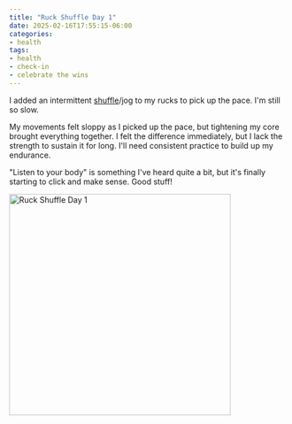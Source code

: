 ```yaml
---
title: "Ruck Shuffle Day 1"
date: 2025-02-16T17:55:15-06:00
categories:
- health
tags:
- health
- check-in
- celebrate the wins
---
```


I added an intermittent [shuffle](/posts/2025-02-17-what-is-shuffling/)/jog to my rucks to pick up the pace.  I'm still
so slow.

My movements felt sloppy as I picked up the pace, but tightening my core brought
everything together. I felt the difference immediately, but I lack the strength
to sustain it for long. I'll need consistent practice to build up my endurance.

"Listen to your body" is something I've heard quite a bit, but it's finally
starting to click and make sense. Good stuff!

<img src="/images/2025-02-15-ruck-shuffle-day-1.png" alt="Ruck Shuffle Day 1" width="400" />
